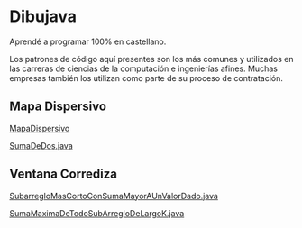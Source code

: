 # Dibujava

Aprendé a programar 100% en castellano.

Los patrones de código aquí presentes son los más comunes y utilizados en las carreras de ciencias de la computación e ingenierías afines.
Muchas empresas también los utilizan como parte de su proceso de contratación.

## Mapa Dispersivo

[MapaDispersivo](src%2Fmain%2Fjava%2Fcom%2Fgithub%2Fzurcacielos%2Falgoritmos%2FMapaDispersivo)

[SumaDeDos.java](src%2Fmain%2Fjava%2Fcom%2Fgithub%2Fzurcacielos%2Falgoritmos%2FMapaDispersivo%2FSumaDeDos.java)

## Ventana Corrediza

[SubarregloMasCortoConSumaMayorAUnValorDado.java](src%2Fmain%2Fjava%2Fcom%2Fgithub%2Fzurcacielos%2Falgoritmos%2FVentanaCorrediza%2FSubarregloMasCortoConSumaMayorAUnValorDado.java)

[SumaMaximaDeTodoSubArregloDeLargoK.java](src%2Fmain%2Fjava%2Fcom%2Fgithub%2Fzurcacielos%2Falgoritmos%2FVentanaCorrediza%2FSumaMaximaDeTodoSubArregloDeLargoK.java)